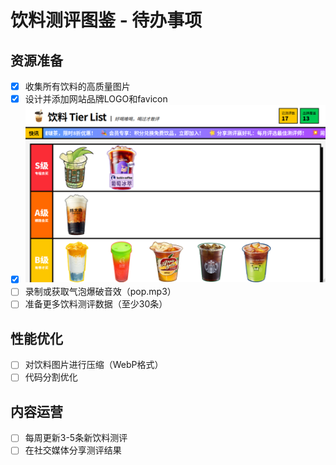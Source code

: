# 饮料测评图鉴 - 待办事项

## 资源准备
- [x] 收集所有饮料的高质量图片
- [x] 设计并添加网站品牌LOGO和favicon
- [x] ![网站截图](screenshot.png)
- [ ] 录制或获取气泡爆破音效（pop.mp3）
- [ ] 准备更多饮料测评数据（至少30条）

## 性能优化
- [ ] 对饮料图片进行压缩（WebP格式）
- [ ] 代码分割优化

## 内容运营
- [ ] 每周更新3-5条新饮料测评
- [ ] 在社交媒体分享测评结果
